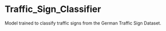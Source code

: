 # Traffic_Sign_Classifier
Model trained to classify traffic signs from the German Traffic Sign Dataset. 
